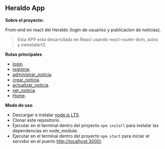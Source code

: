 ## **Heraldo App** ##

**Sobre el proyecto:**

Front-end en react del Heraldo (login de usuarios y publicacion de noticias).
> Esta APP esta desarrollada en React usando react-router-dom, axios y sweetalert2.

**Rutas principales**
 - [login](http://localhost:3000/login).
 - [registrar](http://localhost:3000/registrar).
 - [administrar_noticia](http://localhost:3000/administrar_noticia).
 - [crear_noticia](http://localhost:3000/crear_noticia).
 - [actualizar_noticia](http://localhost:3000/actualizar_noticia).
 - [ver_noticia](http://localhost:3000/ver_noticia).
 - [Home](http://localhost:3000).

**Modo de uso**
 - Descargar e instalar [node.js LTS](https://nodejs.org/es/).
 - Clonar este repositorio.
 - Ejecutar en el terminal dentro del proyecto `npm install` para instalar las dependencias en node_module.
 - Ejecutar en el terminal dentro del proyecto `npm start` para iniciar el servidor en el puerto [http://localhost:3000/](http://localhost:3000/).
